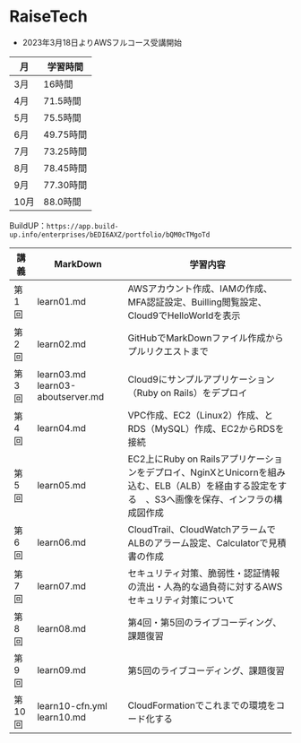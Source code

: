 # RaiseTech  

* 2023年3月18日よりAWSフルコース受講開始  

|月|学習時間|
|---|---|
|3月|16時間|
|4月|71.5時間|
|5月|75.5時間|
|6月|49.75時間|
|7月|73.25時間|
|8月|78.45時間|
|9月|77.30時間|
|10月|88.0時間|

BuildUP：```https://app.build-up.info/enterprises/bEDI6AXZ/portfolio/bQM0cTMgoTd```

|講義|MarkDown|学習内容|
|---|---|---|
|第1回|learn01.md|AWSアカウント作成、IAMの作成、MFA認証設定、Builling閲覧設定、Cloud9でHelloWorldを表示|
|第2回|learn02.md|GitHubでMarkDownファイル作成からプルリクエストまで|
|第3回|learn03.md　learn03-aboutserver.md|Cloud9にサンプルアプリケーション（Ruby on Rails）をデプロイ|
|第4回|learn04.md|VPC作成、EC2（Linux2）作成、とRDS（MySQL）作成、EC2からRDSを接続|
|第5回|learn05.md|EC2上にRuby on Railsアプリケーションをデプロイ、NginXとUnicornを組み込む、ELB（ALB）を経由する設定をする　、S3へ画像を保存、インフラの構成図作成|
|第6回|learn06.md|CloudTrail、CloudWatchアラームでALBのアラーム設定、Calculatorで見積書の作成|
|第7回|learn07.md|セキュリティ対策、脆弱性・認証情報の流出・人為的な過負荷に対するAWSセキュリティ対策について|
|第8回|learn08.md|第4回・第5回のライブコーディング、課題復習|
|第9回|learn09.md|第5回のライブコーディング、課題復習|
|第10回|learn10-cfn.yml　learn10.md|CloudFormationでこれまでの環境をコード化する|

